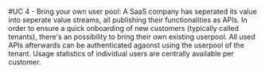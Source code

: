#UC 4 - Bring your own user pool:
A SaaS company has seperated its value into seperate value streams, all publishing their functionalities as APIs.
In order to ensure a quick onboarding of new customers (typically called tenants), there's an possibility to bring their own existing userpool. All used APIs afterwards can be authenticated agaonst using the userpool of the tenant. Usage statistics of individual users are centrally available per customer.